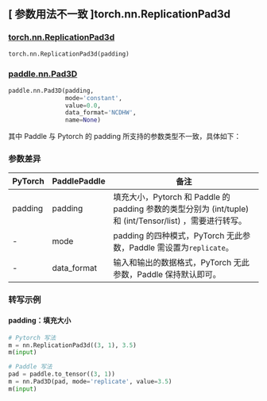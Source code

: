 ## [ 参数用法不一致 ]torch.nn.ReplicationPad3d
### [torch.nn.ReplicationPad3d](https://pytorch.org/docs/stable/generated/torch.nn.ReplicationPad3d.html?highlight=pad#torch.nn.ReplicationPad3d)

```python
torch.nn.ReplicationPad3d(padding)
```

### [paddle.nn.Pad3D](https://www.paddlepaddle.org.cn/documentation/docs/zh/api/paddle/nn/Pad3D_cn.html#pad3d)

```python
paddle.nn.Pad3D(padding,
                mode='constant',
                value=0.0,
                data_format='NCDHW',
                name=None)
```

其中 Paddle 与 Pytorch 的 padding 所支持的参数类型不一致，具体如下：
### 参数差异
| PyTorch       | PaddlePaddle | 备注                                                   |
| ------------- | ------------ | ------------------------------------------------------ |
| padding       | padding      | 填充大小，Pytorch 和 Paddle 的 padding 参数的类型分别为 (int/tuple) 和 (int/Tensor/list) ，需要进行转写。  |
| -             | mode         | padding 的四种模式，PyTorch 无此参数，Paddle 需设置为`replicate`。  |
| -             | data_format  | 输入和输出的数据格式，PyTorch 无此参数，Paddle 保持默认即可。  |


### 转写示例
#### padding：填充大小
```python
# Pytorch 写法
m = nn.ReplicationPad3d((3, 1), 3.5)
m(input)

# Paddle 写法
pad = paddle.to_tensor((3, 1))
m = nn.Pad3D(pad, mode='replicate', value=3.5)
m(input)
```
